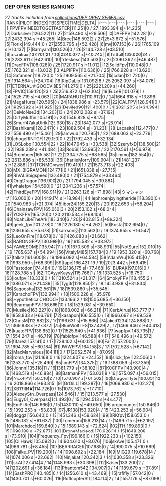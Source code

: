 ### DEP OPEN SERIES RANKING
*27 tracks included from [collections/DEP OPEN SERIES.csv](/collections/DEP%20OPEN%20SERIES.csv)*
|RANK|PILOT|INDEX|TBSSPEC|TIME|DELTA|
|:---:|:---|:---:|:---:|:---:|---:|
|1|FPVFPVINEEDTOGETFASTER|111.251|0 / 27|1893.394 s|+14.235|
|2|Darksilver|126.522|11 / 27|2159.490 s|+29.506|
|3|DAFFPV|142.281|0 / 27|2432.394 s|+45.265|
|4|Bree|148.592|2 / 27|2543.672 s|+51.576|
|5|Fiorix|149.444|0 / 27|2550.795 s|+52.428|
|6|mv|107.153|6 / 26|1765.109 s|+10.137|
|7|Barnyard|130.526|0 / 26|2144.728 s|+33.510|
|8|mcrakus|137.761|21 / 26|2246.677 s|+40.745|
|9|TriBull|139.626|24 / 26|2283.611 s|+42.610|
|10|frteskesc|143.503|0 / 26|2390.362 s|+46.487|
|11|DracFPV|108.028|0 / 25|1720.917 s|+11.012|
|12|SolidFpv|110.048|0 / 25|1762.321 s|+13.032|
|13|ALPIFPV|110.636|0 / 25|1766.928 s|+13.620|
|14|Gafannen|118.720|0 / 25|1909.565 s|+21.704|
|15|cdan|121.720|0 / 25|1914.564 s|+24.704|
|16|RipDaLip|131.092|8 / 25|2052.097 s|+34.076|
|17|ETERNAL☆GOODVIBES|141.276|0 / 25|2221.209 s|+44.260|
|18|FPVlC|159.120|23 / 25|2516.872 s|+62.104|
|19|EuLeR|101.079|1 / 24|1525.719 s|+4.063|
|20|MARAHUTE|110.912|0 / 24|1664.618 s|+13.896|
|21|MegaHurts|120.595|0 / 24|1838.986 s|+23.579|
|22|CALFPV|128.941|0 / 24|1929.382 s|+31.925|
|23|Deviled90|131.400|0 / 24|2021.205 s|+34.384|
|24|DeMoNse3d|134.208|13 / 24|2012.082 s|+37.192|
|25|DirtyMuffin|105.191|0 / 23|1546.828 s|+8.175|
|26|Smurf47akaUlrik|125.930|18 / 23|1842.077 s|+28.914|
|27|Bashikami|128.247|0 / 23|1889.504 s|+31.231|
|28|Lacasito|112.477|0 / 22|1559.490 s|+15.461|
|29|iamwud|120.795|1 / 22|1688.063 s|+23.779|
|30|chogeRINTGF|129.150|0 / 22|1792.433 s|+32.134|
|31|LOSLobo|130.554|22 / 22|1847.945 s|+33.538|
|32|SzeryfxD|138.500|21 / 22|1938.239 s|+41.484|
|33|RobSi|153.995|2 / 22|2170.561 s|+56.979|
|34|Brombeer|165.581|1 / 22|2334.775 s|+68.565|
|35|limmo|182.554|0 / 22|2613.886 s|+85.538|
|36|CharlieMorry|109.904|1 / 21|1481.237 s|+12.888|
|37|TCNMGrower|119.419|1 / 21|1573.713 s|+22.403|
|38|MX_BIGRAMON|124.771|6 / 21|1651.838 s|+27.755|
|39|RIVALSbigspeed|130.480|0 / 21|1754.879 s|+33.464|
|40|OrigDragon|136.900|20 / 21|1794.045 s|+39.884|
|41|whalefpv|154.590|0 / 21|2041.236 s|+57.574|
|42|ThirdEyeFPV|168.914|9 / 21|2263.126 s|+71.898|
|43|クマシャンプ|116.000|0 / 20|1449.174 s|+18.984|
|44|lephroenjoyingtheride|118.390|0 / 20|1540.983 s|+21.374|
|45|ibor24|155.220|13 / 20|1922.653 s|+58.204|
|46|ChainsawFPV|165.060|3 / 20|2153.102 s|+68.044|
|47|YCKFPV|165.120|0 / 20|2110.534 s|+68.104|
|48|NoahLikeTheArk|183.340|6 / 20|2402.815 s|+86.324|
|49|geek_fpv|101.278|0 / 19|1226.180 s|+4.262|
|50|Kosta|102.694|0 / 19|1236.655 s|+5.678|
|51|karrson㋡|113.563|0 / 19|1374.955 s|+16.547|
|52|LeoOnFire|118.678|0 / 19|1426.083 s|+21.662|
|53|BARONGFPV|130.989|0 / 19|1615.582 s|+33.973|
|54|YAWESOME|135.947|11 / 19|1670.509 s|+38.931|
|55|NotSure|152.010|15 / 19|1785.637 s|+54.994|
|56|VitalyMi85|157.784|0 / 19|1953.320 s|+60.768|
|57|talkrz|161.600|8 / 19|1986.092 s|+64.584|
|58|AdamWu|165.415|0 / 19|1993.950 s|+68.399|
|59|fape|166.431|19 / 19|2023.442 s|+69.415|
|60|Fastodon|174.484|0 / 19|2136.175 s|+77.468|
|61|BURAK|97.016|0 / 18|1128.788 s||
|62|TCAyyyKayyy|115.766|1 / 18|1333.525 s|+18.750|
|63|loufpv|118.333|0 / 18|1310.524 s|+21.317|
|64|SmokyFPV|118.455|2 / 18|1386.071 s|+21.439|
|65|Tyg3r|128.850|2 / 18|1453.938 s|+31.834|
|66|Saqoosha|132.561|15 / 18|1539.860 s|+35.545|
|67|KarachoFPV|132.994|1 / 18|1500.228 s|+35.978|
|68|HypotheticalCHOOCH|133.166|2 / 18|1505.685 s|+36.150|
|69|BearmanFPV|136.666|10 / 18|1529.081 s|+39.650|
|70|Musilex|163.227|0 / 18|1868.002 s|+66.211|
|71|CerbAirus|163.777|7 / 18|1858.833 s|+66.761|
|72|kasapon|166.555|0 / 18|1966.697 s|+69.539|
|73|ChrisM|112.882|3 / 17|1196.631 s|+15.866|
|74|abcd1234|124.888|0 / 17|1369.838 s|+27.872|
|75|BlueWolfTFS|137.429|2 / 17|1469.946 s|+40.413|
|76|kuatoFPV|138.852|0 / 17|1525.640 s|+41.836|
|77|wapfpv|143.735|1 / 17|1554.247 s|+46.719|
|78|fabiofpv|146.588|4 / 17|1548.496 s|+49.572|
|79|fifarez|157.141|0 / 17|1728.102 s|+60.125|
|80|FanZ|157.200|0 / 17|1694.785 s|+60.184|
|81|JWWFPV|164.158|3 / 17|1702.528 s|+67.142|
|82|MaxMarvelous|184.111|0 / 17|2052.574 s|+87.095|
|83|roma_fpv|121.168|0 / 16|1224.807 s|+24.152|
|84|slick_fpv|122.506|0 / 16|1253.770 s|+25.490|
|85|IonFPV|134.375|2 / 16|1388.059 s|+37.359|
|86|Johnn|135.118|11 / 16|1381.779 s|+38.102|
|87|KOCFPV|143.900|4 / 16|1468.519 s|+46.884|
|88|BatmanFPV|153.031|8 / 16|1575.097 s|+56.015|
|89|NicoFPV|158.518|2 / 16|1578.907 s|+61.502|
|90|DragonFlyte|190.831|13 / 16|2018.866 s|+93.815|
|91|GrOiLL|199.287|0 / 16|2069.980 s|+102.271|
|92|XB₸ЯIИ✘|114.726|0 / 15|1073.762 s|+17.710|
|93|AlexeyStn_Overpass|124.546|1 / 15|1213.577 s|+27.530|
|94|Eugy01_Overpass|141.493|0 / 15|1294.513 s|+44.477|
|95|EmPiiRe|146.666|0 / 15|1430.110 s|+49.650|
|96|propcounter|150.846|0 / 15|1392.253 s|+53.830|
|97|JR138|153.920|4 / 15|1423.253 s|+56.904|
|98|doggz|156.640|0 / 15|1451.346 s|+59.624|
|99|DRKfpv|158.653|0 / 15|1485.182 s|+61.637|
|100|Tomeroni|159.213|14 / 15|1499.715 s|+62.197|
|101|Marchdoc|169.640|0 / 15|1689.143 s|+72.624|
|102|TH|169.893|0 / 15|1698.188 s|+72.877|
|103|DroneMacleod|170.926|14 / 15|1648.208 s|+73.910|
|104|Frequency_Fpv|199.166|0 / 15|1922.233 s|+102.150|
|105|OliHawk|105.092|0 / 14|904.610 s|+8.076|
|106|skAve|105.471|0 / 14|966.781 s|+8.455|
|107|BEARRACER|107.685|0 / 14|990.075 s|+10.669|
|108|Falke_PV|119.200|1 / 14|1098.692 s|+22.184|
|109|MiG29|119.678|14 / 14|1074.006 s|+22.662|
|110|Ninjakat|120.342|3 / 14|1030.358 s|+23.326|
|111|skAt|127.414|4 / 14|1048.993 s|+30.398|
|112|Kaiser|133.200|2 / 14|1202.691 s|+36.184|
|113|Phantom542|134.907|0 / 14|1189.679 s|+37.891|
|114|SashPRO|140.485|0 / 14|1256.610 s|+43.469|
|115|rafifly|157.042|0 / 14|1430.701 s|+60.026|
|116|RoflcopterStL|184.114|2 / 14|1557.176 s|+87.098|
